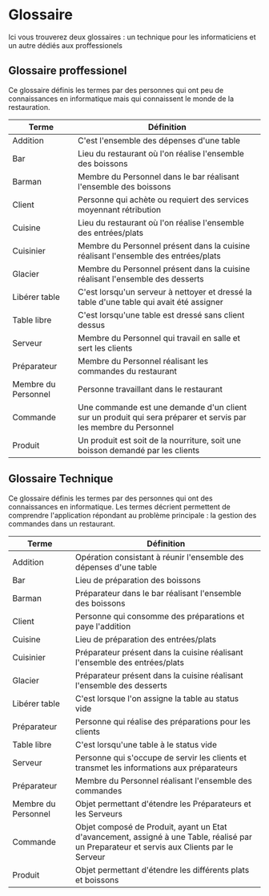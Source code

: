 Glossaire
============

<p> Ici vous trouverez deux glossaires : un technique pour les informaticiens et un autre dédiés aux proffessionels</p>

## Glossaire proffessionel

Ce glossaire définis les termes par des personnes qui ont peu de connaissances en informatique mais qui connaissent le monde de la restauration.  

|  Terme | Définition  |
|---|---|
|  Addition | C'est l'ensemble des dépenses d'une table |
|  Bar | Lieu du restaurant où l'on réalise l'ensemble des boissons |
|  Barman | Membre du Personnel dans le bar réalisant l'ensemble des boissons |
|  Client | Personne qui achète ou requiert des services moyennant rétribution |
|  Cuisine | Lieu du restaurant où l'on réalise l'ensemble des entrées/plats |
|  Cuisinier | Membre du Personnel présent dans la cuisine réalisant l'ensemble des entrées/plats |
|  Glacier | Membre du Personnel présent dans la cuisine réalisant l'ensemble des desserts |
|  Libérer table | C'est lorsqu'un serveur à nettoyer et dressé la table d'une table qui avait été assigner |
|  Table libre | C'est lorsqu'une table est dressé sans client dessus |
|  Serveur | Membre du Personnel qui travail en salle et sert les clients  |
| Préparateur | Membre du Personnel réalisant les commandes du restaurant|
| Membre du Personnel | Personne travaillant dans le restaurant |
| Commande | Une commande est une demande d'un client sur un produit qui sera préparer et servis par les membre du Personnel|
| Produit | Un produit est soit de la nourriture, soit une boisson demandé par les clients |

## Glossaire Technique

Ce glossaire définis les termes par des personnes qui ont des connaissances en informatique. Les termes décrient permettent de comprendre l'application répondant au problème principale : la gestion des commandes dans un restaurant.

|  Terme | Définition  |
|---|---|
|  Addition | Opération consistant à réunir l'ensemble des dépenses d'une table |
|  Bar | Lieu de préparation des boissons |
|  Barman | Préparateur dans le bar réalisant l'ensemble des boissons |
|  Client | Personne qui consomme des préparations et paye l'addition |
|  Cuisine | Lieu de préparation des entrées/plats |
|  Cuisinier | Préparateur présent dans la cuisine réalisant l'ensemble des entrées/plats |
|  Glacier | Préparateur présent dans la cuisine réalisant l'ensemble des desserts |
|  Libérer table | C'est lorsque l'on assigne la table au status vide |
|  Préparateur | Personne qui réalise des préparations pour les clients |
|  Table libre | C'est lorsqu'une table à le status vide |
|  Serveur | Personne qui s'occupe de servir les clients et transmet les informations aux préparateurs |
| Préparateur | Membre du Personnel réalisant l'ensemble des commandes |
| Membre du Personnel | Objet permettant d'étendre les Préparateurs et les Serveurs |
| Commande | Objet composé de Produit, ayant un Etat d'avancement, assigné à une Table, réalisé par un Preparateur et servis aux Clients par le Serveur |
| Produit | Objet permettant d'étendre les différents plats et boissons|
